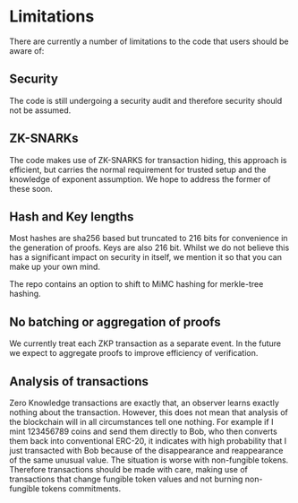 # Limitations

There are currently a number of limitations to the code that users should be aware of:

## Security

The code is still undergoing a security audit and therefore security should not be assumed.

## ZK-SNARKs

The code makes use of ZK-SNARKS for transaction hiding, this approach is efficient, but carries the normal requirement for trusted setup and the knowledge of exponent assumption. We hope to address the former of these soon.

## Hash and Key lengths

Most hashes are sha256 based but truncated to 216 bits for convenience in the generation of proofs. Keys are also 216 bit. Whilst we do not believe this has a significant impact on security in itself, we mention it so that you can make up your own mind.

The repo contains an option to shift to MiMC hashing for merkle-tree hashing.

## No batching or aggregation of proofs

We currently treat each ZKP transaction as a separate event. In the future we expect to aggregate
proofs to improve efficiency of verification.

## Analysis of transactions

Zero Knowledge transactions are exactly that, an observer learns exactly nothing about the transaction. However, this does not mean that analysis of the blockchain will in all circumstances tell one nothing. For example if I mint 123456789 coins and send them directly to Bob, who then converts them back into conventional ERC-20, it indicates with high probability that I just transacted with Bob because of the disappearance and reappearance of the same unusual value. The situation is worse with non-fungible tokens. Therefore transactions should be made with care, making use of transactions that change fungible token values and not burning non-fungible tokens commitments.
